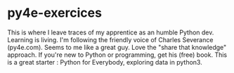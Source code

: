 # py4e-exercices

This is where I leave traces of my apprentice as an humble Python dev. Learning is living. I'm following the friendly voice of Charles Severance (py4e.com). Seems to me like a great guy. Love the "share that knowledge" approach. If you're new to Python or programming, get his (free) book. This is a great starter : Python for Everybody, exploring data in python3.
